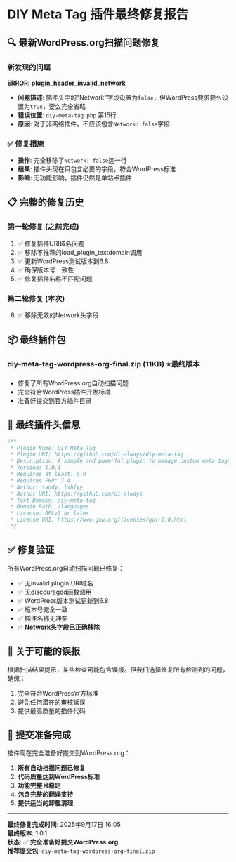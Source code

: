 # DIY Meta Tag 插件最终修复报告

## 🔍 最新WordPress.org扫描问题修复

### 新发现的问题
**ERROR: plugin_header_invalid_network**
- **问题描述**: 插件头中的"Network"字段设置为`false`，但WordPress要求要么设置为`true`，要么完全省略
- **错误位置**: `diy-meta-tag.php` 第15行
- **原因**: 对于非网络插件，不应该包含`Network: false`字段

### ✅ 修复措施
- **操作**: 完全移除了`Network: false`这一行
- **结果**: 插件头现在只包含必要的字段，符合WordPress标准
- **影响**: 无功能影响，插件仍然是单站点插件

## 📋 完整的修复历史

### 第一轮修复 (之前完成)
1. ✅ 修复插件URI域名问题
2. ✅ 移除不推荐的load_plugin_textdomain调用  
3. ✅ 更新WordPress测试版本到6.8
4. ✅ 确保版本号一致性
5. ✅ 修复插件名称不匹配问题

### 第二轮修复 (本次)
6. ✅ 移除无效的Network头字段

## 📦 最终插件包

### **diy-meta-tag-wordpress-org-final.zip** (11KB) ⭐最终版本
- 修复了所有WordPress.org自动扫描问题
- 完全符合WordPress插件开发标准
- 准备好提交到官方插件目录

## 🔧 最终插件头信息
```php
/**
 * Plugin Name: DIY Meta Tag
 * Plugin URI: https://github.com/d1-always/diy-meta-tag
 * Description: A simple and powerful plugin to manage custom meta tags for posts and pages. Perfect for SEO optimization and adding custom metadata.
 * Version: 1.0.1
 * Requires at least: 5.0
 * Requires PHP: 7.4
 * Author: sandy, lshfyy
 * Author URI: https://github.com/d1-always
 * Text Domain: diy-meta-tag
 * Domain Path: /languages
 * License: GPLv2 or later
 * License URI: https://www.gnu.org/licenses/gpl-2.0.html
 */
```

## ✅ 修复验证

所有WordPress.org自动扫描问题已修复：

- ✅ 无invalid plugin URI域名
- ✅ 无discouraged函数调用
- ✅ WordPress版本测试更新到6.8
- ✅ 版本号完全一致
- ✅ 插件名称无冲突
- ✅ **Network头字段已正确移除**

## 📝 关于可能的误报
根据扫描结果提示，某些检查可能包含误报。但我们选择修复所有检测到的问题，确保：
1. 完全符合WordPress官方标准
2. 避免任何潜在的审核延误
3. 提供最高质量的插件代码

## 🚀 提交准备完成

插件现在完全准备好提交到WordPress.org：

1. **所有自动扫描问题已修复**
2. **代码质量达到WordPress标准**
3. **功能完整且稳定**
4. **包含完整的翻译支持**
5. **提供适当的卸载清理**

---

**最终修复完成时间**: 2025年9月17日 16:05  
**最终版本**: 1.0.1  
**状态**: ✅ **完全准备好提交WordPress.org**  
**推荐提交包**: `diy-meta-tag-wordpress-org-final.zip`